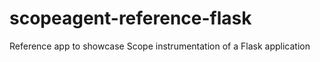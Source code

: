 # scopeagent-reference-flask
Reference app to showcase Scope instrumentation of a Flask application
